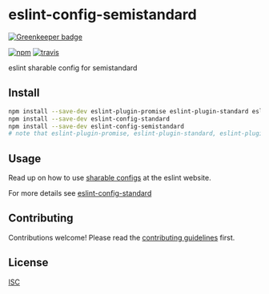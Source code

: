 # eslint-config-semistandard

[![Greenkeeper badge](https://badges.greenkeeper.io/standard/eslint-config-semistandard.svg)](https://greenkeeper.io/)

[![npm][npm-image]][npm-url]
[![travis][travis-image]][travis-url]

[npm-image]: https://img.shields.io/npm/v/eslint-config-semistandard.svg?style=flat-square
[npm-url]: https://www.npmjs.com/package/eslint-config-semistandard
[travis-image]: https://img.shields.io/travis/standard/eslint-config-semistandard.svg?style=flat-square
[travis-url]: https://travis-ci.org/standard/eslint-config-semistandard

eslint sharable config for semistandard

## Install

```bash
npm install --save-dev eslint-plugin-promise eslint-plugin-standard eslint-plugin-node eslint-plugin-import
npm install --save-dev eslint-config-standard
npm install --save-dev eslint-config-semistandard
# note that eslint-plugin-promise, eslint-plugin-standard, eslint-plugin-node, eslint-plugin-import & eslint-config-standard are required peer dependencies
```

## Usage

Read up on how to use [sharable configs](http://eslint.org/docs/developer-guide/shareable-configs) at the eslint website.

For more details see [eslint-config-standard](https://github.com/feross/eslint-config-standard)

## Contributing

Contributions welcome! Please read the [contributing guidelines](CONTRIBUTING.md) first.

## License

[ISC](LICENSE.md)
